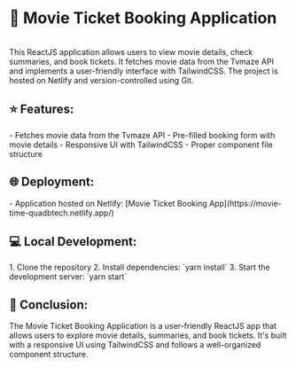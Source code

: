 <h1>🎥 Movie Ticket Booking Application</h1>
<br/>
This ReactJS application allows users to view movie details, check summaries, and book tickets. It fetches movie data from the Tvmaze API and implements a user-friendly interface with TailwindCSS. The project is hosted on Netlify and version-controlled using Git.
<br/>
<h2>⭐ Features:</h2>
- Fetches movie data from the Tvmaze API
- Pre-filled booking form with movie details
- Responsive UI with TailwindCSS
- Proper component file structure
<br/>
<h2>🌐 Deployment:</h2>
- Application hosted on Netlify: [Movie Ticket Booking App](https://movie-time-quadbtech.netlify.app/)
<br/>
<h2>💻 Local Development:</h2>
1. Clone the repository
2. Install dependencies: `yarn install`
3. Start the development server: `yarn start`
<br/>
<h2>🎉 Conclusion:</h2>
The Movie Ticket Booking Application is a user-friendly ReactJS app that allows users to explore movie details, summaries, and book tickets. It's built with a responsive UI using TailwindCSS and follows a well-organized component structure.
